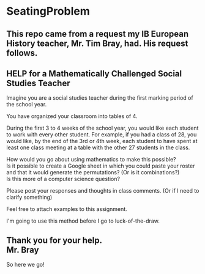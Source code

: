 # SeatingProblem
This repo came from a request my IB European History teacher, Mr. Tim Bray, had. His request follows. 
---
## HELP for a Mathematically Challenged Social Studies Teacher

Imagine you are a social studies teacher during the first marking period of the school year.  

You have organized your classroom into tables of 4.  

During the first 3 to 4 weeks of the school year, you would like each student to work with every other student. For example, if you had a class of 28, you would like, by the end of the 3rd or 4th week, each student to have spent at least one class meeting at a table with the other 27 students in the class.  

How would you go about using mathematics to make this possible?  
Is it possible to create a Google sheet in which you could paste your roster and that it would generate the permutations? (Or is it combinations?)  
Is this more of a computer science question?  

Please post your responses and thoughts in class comments. (Or if I need to clarify something)  

Feel free to attach examples to this assignment.  

I'm going to use this method before I go to luck-of-the-draw.  

Thank you for your help.  
Mr. Bray
---  

So here we go!